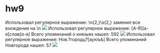 # hw9
Использовал регулярное выражение: \n{2,}\s{2,} заменил все вхождения на \n
![](https://github.com/vikki565656/hw9/blob/master/%D1%86%D0%B31.PNG)
Использовал регулярное выражение: [А-Я][а-я]*слав[а-я]*  Всего упоминаний о князьях нашел: 592
![](https://github.com/vikki565656/hw9/blob/master/%D1%86%D0%B32.PNG)
Использовал регулярное выражение: Нов.?городц?[ауюъѣ] Всего упоминаний Новгорода нашел: 57
![](https://github.com/vikki565656/hw9/blob/master/%D1%86%D0%B33.PNG)
